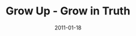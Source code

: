 ---
layout: music 
title: "Grow Up - Grow in Truth"
series: "Grow Up"
date: 2011-01-18 
description: "Brian Tome talks about what it looks like to bend your life to the truth found in the Bible."
audio: "http://s3.amazonaws.com/crossroadsaudiomessages/growup03.mp3"
audio-duration: "34:44"
src: "http://www.crossroads.net/players/media/series/GrowUp_190x110.jpg"
---